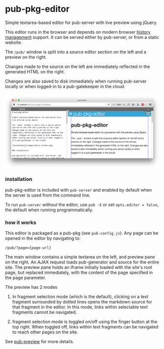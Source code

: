 # pub-pkg-editor

Simple textarea-based editor for pub-server with live preview using jQuery.

This editor runs in the browser and depends on modern browser [history management](http://caniuse.com/#search=history) support. It can be served either by pub-server, or from a static website.

The `/pub/` window is split into a source editor section on the left and a preview on the right.

Changes made to the source on the left are immediately reflected in the generated HTML on the right.

Changes are also saved to disk immediately when running pub-server locally or when logged-in to a pub-gatekeeper in the cloud.

![screenshot](/images/editor-screen.png)

### installation

pub-pkg-editor is included with `pub-server` and enabled by default when the server is used from the command line.

To run `pub-server` _without_ the editor, use `pub -E` or set `opts.editor = false`, the default when running programmatically.

### how it works

This editor is packaged as a pub-pkg (see `pub-config.js`). Any page can be opened in the editor by navigating to:

```
/pub/?page={page-url}
```

The main window contains a simple textarea on the left, and preview pane on the right. An AJAX request loads pub-generator and source for the entire site. The preview pane holds an iframe initially loaded with the site's root page, but replaced immediately, with the content of the page specified in the page parameter.

The preview has 2 modes

1. In fragment selection mode (which is the default), clicking on a text fragment surrounded by dotted lines opens the markdown source for that fragment in the editor. In this mode, links within selectable text fragments cannot be navigated.

2. fragment selection mode is toggled on/off using the finger button at the top right. When toggled off, links within text fragments can be navigated to reach other pages on the site.

See [pub-preview](https://github.com/jldec/pub-preview) for more details.
